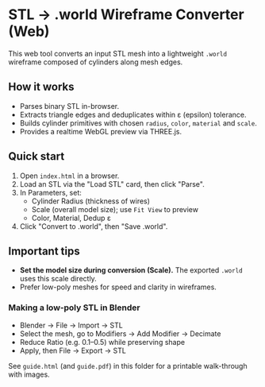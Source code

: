 # STL → .world Wireframe Converter (Web)

This web tool converts an input STL mesh into a lightweight `.world` wireframe composed of cylinders along mesh edges.

## How it works
- Parses binary STL in-browser.
- Extracts triangle edges and deduplicates within ε (epsilon) tolerance.
- Builds cylinder primitives with chosen `radius`, `color`, `material` and `scale`.
- Provides a realtime WebGL preview via THREE.js.

## Quick start
1. Open `index.html` in a browser.
2. Load an STL via the "Load STL" card, then click "Parse".
3. In Parameters, set:
   - Cylinder Radius (thickness of wires)
   - Scale (overall model size); use `Fit View` to preview
   - Color, Material, Dedup ε
4. Click "Convert to .world", then "Save .world".

## Important tips
- **Set the model size during conversion (Scale).** The exported `.world` uses this scale directly.
- Prefer low-poly meshes for speed and clarity in wireframes.

### Making a low‑poly STL in Blender
- Blender → File → Import → STL
- Select the mesh, go to Modifiers → Add Modifier → Decimate
- Reduce Ratio (e.g. 0.1–0.5) while preserving shape
- Apply, then File → Export → STL

See `guide.html` (and `guide.pdf`) in this folder for a printable walk-through with images.
